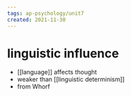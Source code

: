 ```yaml
---
tags: ap-psychology/unit7 
created: 2021-11-30
---
```


# linguistic influence

- [[language]] affects thought
- weaker than [[linguistic determinism]]
- from Whorf 
